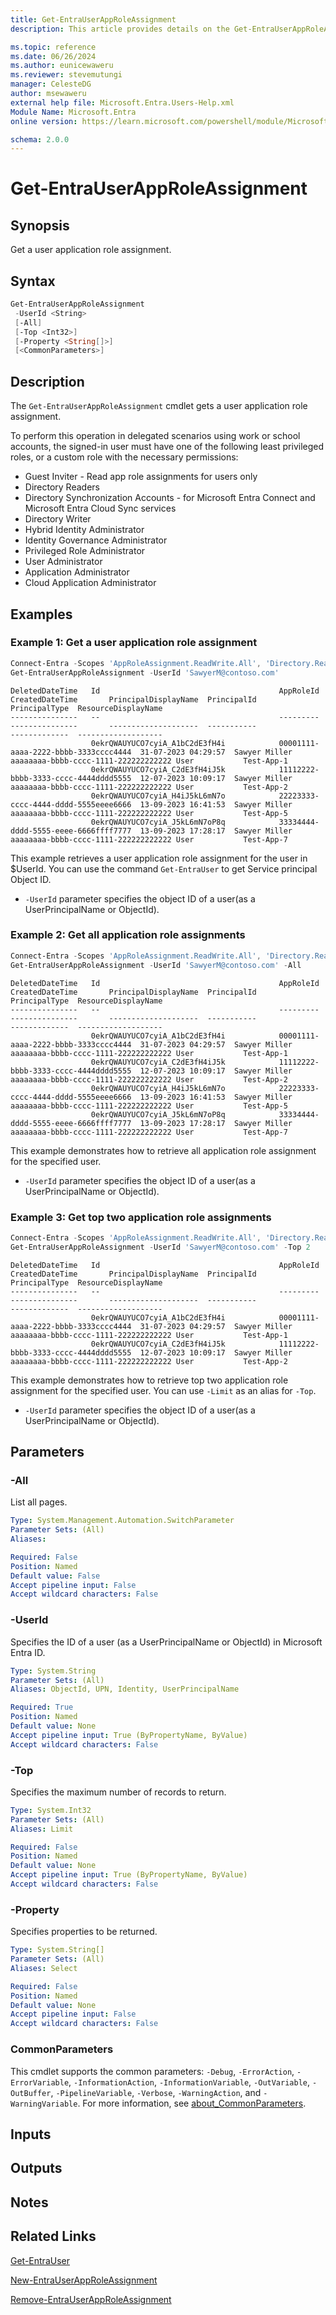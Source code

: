 ```yaml
---
title: Get-EntraUserAppRoleAssignment
description: This article provides details on the Get-EntraUserAppRoleAssignment command.

ms.topic: reference
ms.date: 06/26/2024
ms.author: eunicewaweru
ms.reviewer: stevemutungi
manager: CelesteDG
author: msewaweru
external help file: Microsoft.Entra.Users-Help.xml
Module Name: Microsoft.Entra
online version: https://learn.microsoft.com/powershell/module/Microsoft.Entra/Get-EntraUserAppRoleAssignment

schema: 2.0.0
---
```


# Get-EntraUserAppRoleAssignment

## Synopsis

Get a user application role assignment.

## Syntax

```powershell
Get-EntraUserAppRoleAssignment
 -UserId <String>
 [-All]
 [-Top <Int32>]
 [-Property <String[]>]
 [<CommonParameters>]
```

## Description

The `Get-EntraUserAppRoleAssignment` cmdlet gets a user application role assignment.

To perform this operation in delegated scenarios using work or school accounts, the signed-in user must have one of the following least privileged roles, or a custom role with the necessary permissions:

- Guest Inviter - Read app role assignments for users only
- Directory Readers
- Directory Synchronization Accounts - for Microsoft Entra Connect and Microsoft Entra Cloud Sync services
- Directory Writer
- Hybrid Identity Administrator
- Identity Governance Administrator
- Privileged Role Administrator
- User Administrator
- Application Administrator
- Cloud Application Administrator

## Examples

### Example 1: Get a user application role assignment

```powershell
Connect-Entra -Scopes 'AppRoleAssignment.ReadWrite.All', 'Directory.Read.All'
Get-EntraUserAppRoleAssignment -UserId 'SawyerM@contoso.com'
```

```Output
DeletedDateTime   Id                                        AppRoleId                              CreatedDateTime       PrincipalDisplayName  PrincipalId                          PrincipalType  ResourceDisplayName
---------------   --                                        ---------                              ---------------       --------------------  -----------                          -------------  -------------------
                  0ekrQWAUYUCO7cyiA_A1bC2dE3fH4i            00001111-aaaa-2222-bbbb-3333cccc4444  31-07-2023 04:29:57  Sawyer Miller         aaaaaaaa-bbbb-cccc-1111-222222222222 User           Test-App-1
                  0ekrQWAUYUCO7cyiA_C2dE3fH4iJ5k            11112222-bbbb-3333-cccc-4444dddd5555  12-07-2023 10:09:17  Sawyer Miller         aaaaaaaa-bbbb-cccc-1111-222222222222 User           Test-App-2
                  0ekrQWAUYUCO7cyiA_H4iJ5kL6mN7o            22223333-cccc-4444-dddd-5555eeee6666  13-09-2023 16:41:53  Sawyer Miller         aaaaaaaa-bbbb-cccc-1111-222222222222 User           Test-App-5
                  0ekrQWAUYUCO7cyiA_J5kL6mN7oP8q            33334444-dddd-5555-eeee-6666ffff7777  13-09-2023 17:28:17  Sawyer Miller         aaaaaaaa-bbbb-cccc-1111-222222222222 User           Test-App-7
```

This example retrieves a user application role assignment for the user in $UserId. You can use the command `Get-EntraUser` to get Service principal Object ID.

- `-UserId` parameter specifies the object ID of a user(as a UserPrincipalName or ObjectId).

### Example 2: Get all application role assignments

```powershell
Connect-Entra -Scopes 'AppRoleAssignment.ReadWrite.All', 'Directory.Read.All'
Get-EntraUserAppRoleAssignment -UserId 'SawyerM@contoso.com' -All
```

```Output
DeletedDateTime   Id                                        AppRoleId                              CreatedDateTime       PrincipalDisplayName  PrincipalId                          PrincipalType  ResourceDisplayName
---------------   --                                        ---------                              ---------------       --------------------  -----------                          -------------  -------------------
                  0ekrQWAUYUCO7cyiA_A1bC2dE3fH4i            00001111-aaaa-2222-bbbb-3333cccc4444  31-07-2023 04:29:57  Sawyer Miller         aaaaaaaa-bbbb-cccc-1111-222222222222 User           Test-App-1
                  0ekrQWAUYUCO7cyiA_C2dE3fH4iJ5k            11112222-bbbb-3333-cccc-4444dddd5555  12-07-2023 10:09:17  Sawyer Miller         aaaaaaaa-bbbb-cccc-1111-222222222222 User           Test-App-2
                  0ekrQWAUYUCO7cyiA_H4iJ5kL6mN7o            22223333-cccc-4444-dddd-5555eeee6666  13-09-2023 16:41:53  Sawyer Miller         aaaaaaaa-bbbb-cccc-1111-222222222222 User           Test-App-5
                  0ekrQWAUYUCO7cyiA_J5kL6mN7oP8q            33334444-dddd-5555-eeee-6666ffff7777  13-09-2023 17:28:17  Sawyer Miller         aaaaaaaa-bbbb-cccc-1111-222222222222 User           Test-App-7
```

This example demonstrates how to retrieve all application role assignment for the specified user.

- `-UserId` parameter specifies the object ID of a user(as a UserPrincipalName or ObjectId).

### Example 3: Get top two application role assignments

```powershell
Connect-Entra -Scopes 'AppRoleAssignment.ReadWrite.All', 'Directory.Read.All'
Get-EntraUserAppRoleAssignment -UserId 'SawyerM@contoso.com' -Top 2
```

```Output
DeletedDateTime   Id                                        AppRoleId                              CreatedDateTime       PrincipalDisplayName  PrincipalId                          PrincipalType  ResourceDisplayName
---------------   --                                        ---------                              ---------------       --------------------  -----------                          -------------  -------------------
                  0ekrQWAUYUCO7cyiA_A1bC2dE3fH4i            00001111-aaaa-2222-bbbb-3333cccc4444  31-07-2023 04:29:57  Sawyer Miller         aaaaaaaa-bbbb-cccc-1111-222222222222 User           Test-App-1
                  0ekrQWAUYUCO7cyiA_C2dE3fH4iJ5k            11112222-bbbb-3333-cccc-4444dddd5555  12-07-2023 10:09:17  Sawyer Miller         aaaaaaaa-bbbb-cccc-1111-222222222222 User           Test-App-2
```

This example demonstrates how to retrieve top two application role assignment for the specified user. You can use `-Limit` as an alias for `-Top`.

- `-UserId` parameter specifies the object ID of a user(as a UserPrincipalName or ObjectId).

## Parameters

### -All

List all pages.

```yaml
Type: System.Management.Automation.SwitchParameter
Parameter Sets: (All)
Aliases:

Required: False
Position: Named
Default value: False
Accept pipeline input: False
Accept wildcard characters: False
```

### -UserId

Specifies the ID of a user (as a UserPrincipalName or ObjectId) in Microsoft Entra ID.

```yaml
Type: System.String
Parameter Sets: (All)
Aliases: ObjectId, UPN, Identity, UserPrincipalName

Required: True
Position: Named
Default value: None
Accept pipeline input: True (ByPropertyName, ByValue)
Accept wildcard characters: False
```

### -Top

Specifies the maximum number of records to return.

```yaml
Type: System.Int32
Parameter Sets: (All)
Aliases: Limit

Required: False
Position: Named
Default value: None
Accept pipeline input: True (ByPropertyName, ByValue)
Accept wildcard characters: False
```

### -Property

Specifies properties to be returned.

```yaml
Type: System.String[]
Parameter Sets: (All)
Aliases: Select

Required: False
Position: Named
Default value: None
Accept pipeline input: False
Accept wildcard characters: False
```

### CommonParameters

This cmdlet supports the common parameters: `-Debug`, `-ErrorAction`, `-ErrorVariable`, `-InformationAction`, `-InformationVariable`, `-OutVariable`, `-OutBuffer`, `-PipelineVariable`, `-Verbose`, `-WarningAction`, and `-WarningVariable`. For more information, see [about_CommonParameters](https://go.microsoft.com/fwlink/?LinkID=113216).

## Inputs

## Outputs

## Notes

## Related Links

[Get-EntraUser](Get-EntraUser.md)

[New-EntraUserAppRoleAssignment](New-EntraUserAppRoleAssignment.md)

[Remove-EntraUserAppRoleAssignment](Remove-EntraUserAppRoleAssignment.md)
